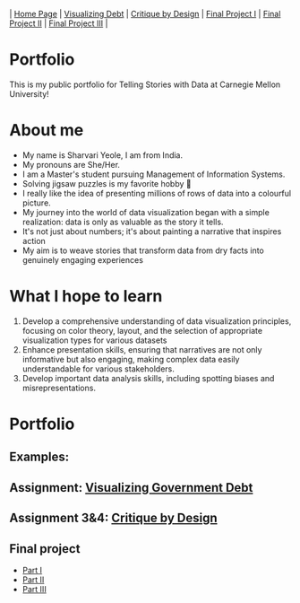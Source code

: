 | [Home Page](README) | [Visualizing Debt](visualizing-government-debt) | [Critique by Design](critique-by-design) | [Final Project I](final-project-part-one) | [Final Project II](final-project-part-two) | [Final Project III](final-project-part-three) |

# Portfolio
This is my public portfolio for Telling Stories with Data at Carnegie Mellon University!

# About me
- My name is Sharvari Yeole, I am from India. 
- My pronouns are She/Her.
- I am a Master's student pursuing Management of Information Systems.
- Solving jigsaw puzzles is my favorite hobby 🧩
- I really like the idea of presenting millions of rows of data into a colourful picture.
- My journey into the world of data visualization began with a simple realization: data is only as valuable as the story it tells. 
- It's not just about numbers; it's about painting a narrative that inspires action
- My aim is to weave stories that transform data from dry facts into genuinely engaging experiences


# What I hope to learn 
1. Develop a comprehensive understanding of data visualization principles, focusing on color theory, layout, and the selection of appropriate 
   visualization types for various datasets
2. Enhance presentation skills, ensuring that narratives are not only informative but also engaging, making complex data easily understandable 
   for various stakeholders.
3. Develop important data analysis skills, including spotting biases and misrepresentations.

# Portfolio

## Examples:

## Assignment: [Visualizing Government Debt](visualizing-government-debt)

## Assignment 3&4: [Critique by Design](critique-by-design) 

## Final project
 
- [Part I](final-project-part-one)
- [Part II](final-project-part-two)
- [Part III](final-project-part-three)


